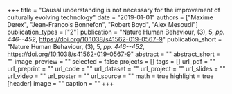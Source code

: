 +++
title = "Causal understanding is not necessary for the improvement of culturally evolving technology"
date = "2019-01-01"
authors = ["Maxime Derex", "Jean-Francois Bonnefon", "Robert Boyd", "Alex Mesoudi"]
publication_types = ["2"]
publication = "Nature Human Behaviour, (3), 5, _pp. 446--452_, https://doi.org/10.1038/s41562-019-0567-9"
publication_short = "Nature Human Behaviour, (3), 5, _pp. 446--452_, https://doi.org/10.1038/s41562-019-0567-9"
abstract = ""
abstract_short = ""
image_preview = ""
selected = false
projects = []
tags = []
url_pdf = ""
url_preprint = ""
url_code = ""
url_dataset = ""
url_project = ""
url_slides = ""
url_video = ""
url_poster = ""
url_source = ""
math = true
highlight = true
[header]
image = ""
caption = ""
+++

